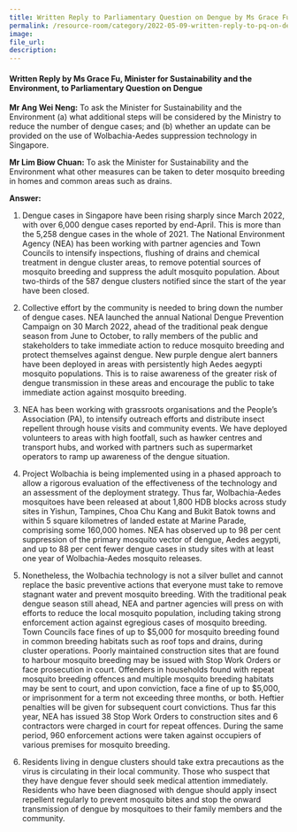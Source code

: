 ```yaml
---  
title: Written Reply to Parliamentary Question on Dengue by Ms Grace Fu, Minister for Sustainability and the Environment  
permalink: /resource-room/category/2022-05-09-written-reply-to-pq-on-dengue/  
image:  
file_url:  
description:  
---  
```


#### Written Reply by Ms Grace Fu, Minister for Sustainability and the Environment, to Parliamentary Question on Dengue

**Mr Ang Wei Neng:** To ask the Minister for Sustainability and the Environment (a) what additional steps will be considered by the Ministry to reduce the number of dengue cases; and (b) whether an update can be provided on the use of Wolbachia-Aedes suppression technology in Singapore.

**Mr Lim Biow Chuan:** To ask the Minister for Sustainability and the Environment what other measures can be taken to deter mosquito breeding in homes and common areas such as drains.

**Answer:**

1. Dengue cases in Singapore have been rising sharply since March 2022, with over 6,000 dengue cases reported by end-April. This is more than the 5,258 dengue cases in the whole of 2021. The National Environment Agency (NEA) has been working with partner agencies and Town Councils to intensify inspections, flushing of drains and chemical treatment in dengue cluster areas, to remove potential sources of mosquito breeding and suppress the adult mosquito population. About two-thirds of the 587 dengue clusters notified since the start of the year have been closed.

2. Collective effort by the community is needed to bring down the number of dengue cases. NEA launched the annual National Dengue Prevention Campaign on 30 March 2022, ahead of the traditional peak dengue season from June to October, to rally members of the public and stakeholders to take immediate action to reduce mosquito breeding and protect themselves against dengue. New purple dengue alert banners have been deployed in areas with persistently high Aedes aegypti mosquito populations. This is to raise awareness of the greater risk of dengue transmission in these areas and encourage the public to take immediate action against mosquito breeding.

3. NEA has been working with grassroots organisations and the People’s Association (PA), to intensify outreach efforts and distribute insect repellent through house visits and community events. We have deployed volunteers to areas with high footfall, such as hawker centres and transport hubs, and worked with partners such as supermarket operators to ramp up awareness of the dengue situation.

4. Project Wolbachia is being implemented using in a phased approach to allow a rigorous evaluation of the effectiveness of the technology and an assessment of the deployment strategy. Thus far, Wolbachia-Aedes mosquitoes have been released at about 1,800 HDB blocks across study sites in Yishun, Tampines, Choa Chu Kang and Bukit Batok towns and within 5 square kilometres of landed estate at Marine Parade, comprising some 160,000 homes. NEA has observed up to 98 per cent suppression of the primary mosquito vector of dengue, Aedes aegypti, and up to 88 per cent fewer dengue cases in study sites with at least one year of Wolbachia-Aedes mosquito releases. 

5. Nonetheless, the Wolbachia technology is not a silver bullet and cannot replace the basic preventive actions that everyone must take to remove stagnant water and prevent mosquito breeding. With the traditional peak dengue season still ahead, NEA and partner agencies will press on with efforts to reduce the local mosquito population, including taking strong enforcement action against egregious cases of mosquito breeding. Town Councils face fines of up to $5,000 for mosquito breeding found in common breeding habitats such as roof tops and drains, during cluster operations. Poorly maintained construction sites that are found to harbour mosquito breeding may be issued with Stop Work Orders or face prosecution in court. Offenders in households found with repeat mosquito breeding offences and multiple mosquito breeding habitats may be sent to court, and upon conviction, face a fine of up to $5,000, or imprisonment for a term not exceeding three months, or both. Heftier penalties will be given for subsequent court convictions. Thus far this year, NEA has issued 38 Stop Work Orders to construction sites and 6 contractors were charged in court for repeat offences. During the same period, 960 enforcement actions were taken against occupiers of various premises for mosquito breeding. 

6. Residents living in dengue clusters should take extra precautions as the virus is circulating in their local community. Those who suspect that they have dengue fever should seek medical attention immediately. Residents who have been diagnosed with dengue should apply insect repellent regularly to prevent mosquito bites and stop the onward transmission of dengue by mosquitoes to their family members and the community.
